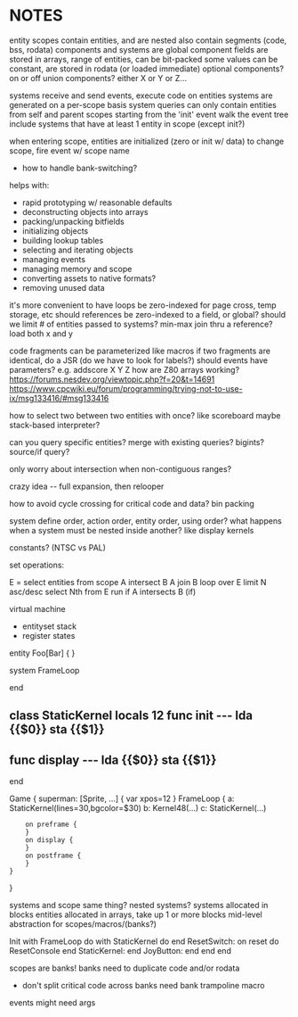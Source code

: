 
# NOTES

entity scopes contain entities, and are nested
also contain segments (code, bss, rodata)
components and systems are global
component fields are stored in arrays, range of entities, can be bit-packed
some values can be constant, are stored in rodata (or loaded immediate)
optional components? on or off
union components? either X or Y or Z...

systems receive and send events, execute code on entities
systems are generated on a per-scope basis
system queries can only contain entities from self and parent scopes
starting from the 'init' event walk the event tree
include systems that have at least 1 entity in scope (except init?)

when entering scope, entities are initialized (zero or init w/ data)
to change scope, fire event w/ scope name
- how to handle bank-switching?

helps with:
- rapid prototyping w/ reasonable defaults
- deconstructing objects into arrays
- packing/unpacking bitfields
- initializing objects
- building lookup tables
- selecting and iterating objects
- managing events
- managing memory and scope
- converting assets to native formats?
- removing unused data

it's more convenient to have loops be zero-indexed
for page cross, temp storage, etc
should references be zero-indexed to a field, or global?
should we limit # of entities passed to systems? min-max
join thru a reference? load both x and y

code fragments can be parameterized like macros
if two fragments are identical, do a JSR
(do we have to look for labels?)
should events have parameters? e.g. addscore X Y Z
how are Z80 arrays working?
https://forums.nesdev.org/viewtopic.php?f=20&t=14691
https://www.cpcwiki.eu/forum/programming/trying-not-to-use-ix/msg133416/#msg133416

how to select two between two entities with once? like scoreboard
maybe stack-based interpreter?

can you query specific entities? merge with existing queries?
bigints?
source/if query?

only worry about intersection when non-contiguous ranges?

crazy idea -- full expansion, then relooper

how to avoid cycle crossing for critical code and data? bin packing

system define order, action order, entity order, using order?
what happens when a system must be nested inside another? like display kernels

constants? (NTSC vs PAL)

set operations:

E = select entities from scope
A intersect B
A join B
loop over E limit N asc/desc
select Nth from E
run if A intersects B (if)


virtual machine
- entityset stack
- register states


entity Foo[Bar] { }

system FrameLoop
  
end

class StaticKernel
  locals 12
  func init ---
    lda {{$0}}
    sta {{$1}}
  ---
  func display ---
    lda {{$0}}
    sta {{$1}}
  ---
end

Game {
    superman: [Sprite, ...] {
        var xpos=12
    }
    FrameLoop {
        a: StaticKernel(lines=30,bgcolor=$30)
        b: Kernel48(...)
        c: StaticKernel(...)

        on preframe {
        }
        on display {
        }
        on postframe {
        }
    }
}


systems and scope same thing?
nested systems?
systems allocated in blocks
entities allocated in arrays, take up 1 or more blocks
mid-level abstraction for scopes/macros/(banks?)



Init
with FrameLoop do
  with StaticKernel do 
  end
    ResetSwitch:
      on reset do ResetConsole
    end
    StaticKernel:
    end
    JoyButton:
    end
  end
end


scopes are banks!
banks need to duplicate code and/or rodata
- don't split critical code across banks
need bank trampoline macro

events might need args

